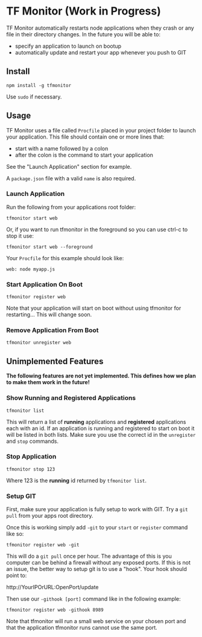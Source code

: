 # TF Monitor (Work in Progress)

TF Monitor automatically restarts node applications when they crash or any file in their directory changes. In the future you will be able to:

- specify an application to launch on bootup
- automatically update and restart your app whenever you push to GIT

## Install

`npm install -g tfmonitor`

Use `sudo` if necessary.

## Usage

TF Monitor uses a file called `Procfile` placed in your project folder to launch your application. This file should contain one or more lines that:

- start with a name followed by a colon
- after the colon is the command to start your application

See the "Launch Application" section for example.

A `package.json` file with a valid `name` is also required.

### Launch Application

Run the following from your applications root folder:

`tfmonitor start web`

Or, if you want to run tfmonitor in the foreground so you can use ctrl-c to stop it use:

`tfmonitor start web --foreground`

Your `Procfile` for this example should look like:

`web: node myapp.js`

### Start Application On Boot

`tfmonitor register web`

Note that your application will start on boot without using tfmonitor for restarting... This will change soon.

### Remove Application From Boot

`tfmonitor unregister web`

## Unimplemented Features

**The following features are not yet implemented. This defines how we plan to make them work in the future!**

### Show Running and Registered Applications

`tfmonitor list`

This will return a list of **running** applications and **registered** applications each with an id. If an application is running and registered to start on boot it will be listed in both lists. Make sure you use the correct id in the `unregister` and `stop` commands.

### Stop Application

`tfmonitor stop 123`

Where 123 is the **running** id returned by `tfmonitor list`.

### Setup GIT

First, make sure your application is fully setup to work with GIT. Try a `git pull` from your apps root directory.

Once this is working simply add `-git` to your `start` or `register` command like so:

`tfmonitor register web -git`

This will do a `git pull` once per hour. The advantage of this is you computer can be behind a firewall without any exposed ports. If this is not an issue, the better way to setup git is to use a "hook". Your hook should point to:

http://YourIPOrURL:OpenPort/update

Then use our `-githook [port]` command like in the following example:

`tfmonitor register web -githook 8989`

Note that tfmonitor will run a small web service on your chosen port and that the application tfmonitor runs cannot use the same port.
